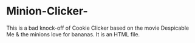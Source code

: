 # Minion-Clicker-
This is a bad knock-off of Cookie Clicker based on the movie Despicable Me &amp; the minions love for bananas. It is an HTML file.
